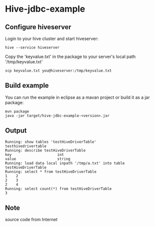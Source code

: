Hive-jdbc-example
==============

Configure hiveserver
-------------

Login to your hive cluster and start hiveserver:

    hive --service hiveserver

Copy the 'keyvalue.txt' in the package to your server's local path '/tmp/keyvalue.txt'

    scp keyvalue.txt you@hiveserver:/tmp/keyvalue.txt


Build example
--------------

You can run the example in eclipse as a mavan project or build it as a jar package:

    mvn package
    java -jar target/hive-jdbc-example-<version>.jar

Output
-----------

    Running: show tables 'testHiveDriverTable'
    testhivedrivertable
    Running: describe testHiveDriverTable
    key                     int                 
    value                   string              
    Running: load data local inpath '/tmp/a.txt' into table testHiveDriverTable
    Running: select * from testHiveDriverTable
    1    2
    2    3
    2    4
    Running: select count(*) from testHiveDriverTable
    3


Note
-----

source code from Internet